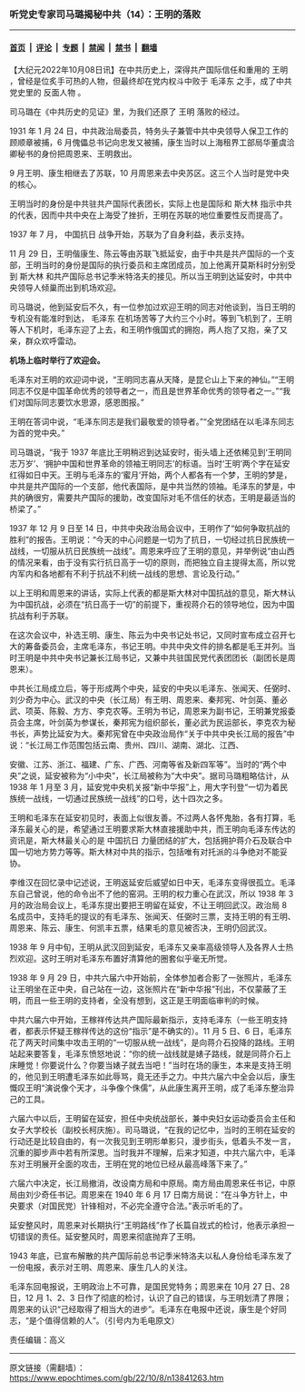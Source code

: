 ### 听党史专家司马璐揭秘中共（14）：王明的落败

---

#### [首页](../../../..?n13841263) &nbsp;|&nbsp; [评论](../../../../../epoch-comment?n13841263) &nbsp;|&nbsp; [专题](../../../../../epoch-special?n13841263) &nbsp;|&nbsp; [禁闻](../../../../../epoch-news?n13841263) &nbsp;|&nbsp; [禁书](../../../../../books?n13841263) &nbsp;|&nbsp; [翻墙](https://github.com/gfw-breaker/nogfw/blob/master/README.md?n13841263)


<div class="post_content" id="artbody" itemprop="articleBody">
 <!-- article content begin -->
 <p>
  【大纪元2022年10月08日讯】在中共历史上，深得共产国际信任和重用的
  <ok href="https://www.epochtimes.com/gb/tag/%E7%8E%8B%E6%98%8E.html">
   王明
  </ok>
  ，曾经是位炙手可热的人物，但最终却在党内权斗中败于
  <ok href="https://www.epochtimes.com/gb/tag/%E6%AF%9B%E6%B3%BD%E4%B8%9C.html">
   毛泽东
  </ok>
  之手，成了中共党史里的
  <ok href="https://www.epochtimes.com/gb/tag/%E5%8F%8D%E9%9D%A2%E4%BA%BA%E7%89%A9.html">
   反面人物
  </ok>
  。
 </p>
 <p>
  司马璐在《中共历史的见证》里，为我们还原了
  <ok href="https://www.epochtimes.com/gb/tag/%E7%8E%8B%E6%98%8E.html">
   王明
  </ok>
  落败的经过。
 </p>
 <p>
  1931 年 1 月 24 日，中共政治局委员，特务头子兼管中共中央领导人保卫工作的顾顺章被捕，6 月傀儡总书记向忠发又被捕，康生当时以上海租界工部局华董虞洽卿秘书的身份把周恩来、王明救出。
 </p>
 <p>
  9 月王明、康生相继去了苏联，10 月周恩来去中央苏区。这三个人当时是党中央的核心。
 </p>
 <p>
  王明当时的身份是中共驻共产国际代表团长，实际上也是国际和
  <ok href="https://www.epochtimes.com/gb/tag/%E6%96%AF%E5%A4%A7%E6%9E%97.html">
   斯大林
  </ok>
  指示中共的代表，因而中共中央在上海受了挫折，王明在苏联的地位重要性反而提高了。
 </p>
 <p>
  1937 年 7 月，
  <ok href="https://www.epochtimes.com/gb/tag/%E4%B8%AD%E5%9B%BD%E6%8A%97%E6%97%A5.html">
   中国抗日
  </ok>
  战争开始，苏联为了自身利益，表示支持。
 </p>
 <p>
  11 月 29 日，王明偕康生、陈云等由苏联飞抵延安，由于中共是共产国际的一个支部，王明当时的身份是国际的执行委员和主席团成员，加上他离开莫斯科时分别受到
  <ok href="https://www.epochtimes.com/gb/tag/%E6%96%AF%E5%A4%A7%E6%9E%97.html">
   斯大林
  </ok>
  和共产国际总书记季米特洛夫的接见。所以当王明到达延安时，中共中央领导人倾巢而出到机场欢迎。
 </p>
 <p>
  司马璐说，他到延安后不久，有一位参加过欢迎王明的同志对他谈到，当日王明的专机没有能准时到达，
  <ok href="https://www.epochtimes.com/gb/tag/%E6%AF%9B%E6%B3%BD%E4%B8%9C.html">
   毛泽东
  </ok>
  在机场苦等了大约三个小时。等到飞机到了，王明等人下机时，毛泽东迎了上去，和王明作俄国式的拥抱，两人抱了又抱，亲了又亲，群众欢呼雷动。
 </p>
 <p>
  <strong>
   机场上临时举行了欢迎会。
  </strong>
 </p>
 <p>
  毛泽东对王明的欢迎词中说，“王明同志喜从天降，是昆仑山上下来的神仙。”“王明同志不仅是中国革命优秀的领导者之一，而且是世界革命优秀的领导者之一。”“我们对国际同志要饮水思源，感恩图报。”
 </p>
 <p>
  王明在答词中说，“毛泽东同志是我们最敬爱的领导者。”“全党团结在以毛泽东同志为首的党中央。”
 </p>
 <p>
  司马璐说，“我于 1937 年底比王明稍迟到达延安时，街头墙上还依稀见到‘王明同志万岁’、‘拥护中国和世界革命的领袖王明同志’的标语。当时‘王明’两个字在延安红得如日中天。王明与毛泽东的‘蜜月’开始，两个人都各有一个梦，王明的梦是，中共是共产国际的一个支部，他代表国际，是中共当然的领袖。毛泽东的梦是，中共的确很穷，需要共产国际的援助，改变国际对毛不信任的状态，王明是最适当的桥梁了。”
 </p>
 <p>
  1937 年 12 月 9 日至 14 日，中共中央政治局会议中，王明作了“如何争取抗战的胜利”的报告。王明说：“今天的中心问题是一切为了抗日，一切经过抗日民族统一战线，一切服从抗日民族统一战线”。周恩来呼应了王明的意见，并举例说“由山西的情况来看，由于没有实行抗日高于一切的原则，而把独立自主提得太高，所以党内军内和各地都有不利于抗战不利统一战线的思想、言论及行动。”
 </p>
 <p>
  以上王明和周恩来的讲话，实际上代表的都是斯大林对中国抗战的意见，斯大林认为中国抗战，必须在“抗日高于一切”的前提下，重视蒋介石的领导地位，因为中国抗战有利于苏联。
 </p>
 <p>
  在这次会议中，补选王明、康生、陈云为中央书记处书记，又同时宣布成立召开七大的筹备委员会，主席毛泽东，书记王明。中共中央文件的排名都是毛王并列。当时王明是中共中央书记兼长江局书记，又兼中共驻国民党代表团团长（副团长是周恩来）。
 </p>
 <p>
  中共长江局成立后，等于形成两个中央，延安的中央以毛泽东、张闻天、任弼时、刘少奇为中心。武汉的中央（长江局）有王明、周恩来、秦邦宪、叶剑英、董必武、项英、陈毅、方方、李克农等。王明为书记，周恩来为副书记，王明兼党报委员会主席，叶剑英为参谋长，秦邦宪为组织部长，董必武为民运部长，李克农为秘书长，声势比延安为大。秦邦宪曾在中央政治局作“关于中共中央长江局的报告”中说：“长江局工作范围包括云南、贵州、四川、湖南、湖北、江西、
 </p>
 <p>
  安徽、江苏、浙江、福建、广东、广西、河南等省及新四军等”。当时的“两个中央”之说，延安被称为“小中央”，长江局被称为“大中央”。据司马璐粗略估计，从 1938 年 1 月至 3 月，延安党中央机关报“新中华报”上，用大字刊登“一切为着民族统一战线，一切通过民族统一战线”的口号，达十四次之多。
 </p>
 <p>
  王明和毛泽东在延安初见时，表面上似很友善。不过两人各怀鬼胎，各有打算，毛泽东最关心的是，希望通过王明要求斯大林直接援助中共，而王明向毛泽东传达的资讯是，斯大林最关心的是
  <ok href="https://www.epochtimes.com/gb/tag/%E4%B8%AD%E5%9B%BD%E6%8A%97%E6%97%A5.html">
   中国抗日
  </ok>
  力量团结的扩大，包括拥护蒋介石及联合中国一切地方势力等等。斯大林对中共的指示，包括唯有对托派的斗争绝对不能妥协。
 </p>
 <p>
  李维汉在回忆录中记述说，王明返延安后威望如日中天，毛泽东变得很孤立。毛泽东自己曾说，他的命令出不了他的窑洞。王明的权力重心在武汉，所以 1938 年 3 月的政治局会议上，毛泽东提出要把王明留在延安，不让王明回武汉。政治局 8 名成员中，支持毛的提议的有毛泽东、张闻天、任弼时三票，支持王明的有王明、周恩来、陈云、康生、何凯丰五票，结果毛的意见被否决，王明仍回武汉。
 </p>
 <p>
  1938 年 9 月中旬，王明从武汉回到延安，毛泽东又亲率高级领导人及各界人士热烈欢迎。这时王明对毛泽东布置好清算他的圈套似乎毫无所觉。
 </p>
 <p>
  1938 年 9 月 29 日，中共六届六中开始前，全体参加者合影了一张照片，毛泽东让王明坐在正中央，自己站在一边，这张照片在“新中华报”刊出，不仅蒙蔽了王明，而且一些王明的支持者，全没有想到，这正是王明面临审判的时候。
 </p>
 <p>
  中共六届六中开始，王稼祥传达共产国际最新指示，支持毛泽东（一些王明支持者，都表示怀疑王稼祥传达的这份“指示”是不确实的）。11 月 5 日、6 日，毛泽东花了两天时间集中攻击王明的“一切服从统一战线”，是向蒋介石投降的路线。王明站起来要答复，毛泽东愤怒地说：“你的统一战线就是婊子路线，就是同蒋介石上床睡觉！你要说什么？你要当婊子就去当吧！”当时在场的康生，本来是支持王明的，他见到王明遭毛泽东如此辱骂，竟无还手之力。中共六届六中全会以后，康生慨叹王明“演说像个天才，斗争像个侏儒”，从此康生离开王明，成了毛泽东整治异己的工具。
 </p>
 <p>
  六届六中以后，王明留在延安，担任中央统战部长，兼中央妇女运动委员会主任和女子大学校长（副校长柯庆施）。司马璐说，“在我的记忆中，当时的王明在延安的行动还是比较自由的，有一次我见到王明形单影只，漫步街头，低着头不发一言，沉重的脚步声中若有所深思。当时我并不理解，后来才知道，中共六届六中，毛泽东对王明展开全面的攻击，王明在党的地位已经从最高峰落下来了。”
 </p>
 <p>
  六届六中决定，长江局撤消，改设南方局和中原局。南方局由周恩来任书记，中原局由刘少奇任书记。周恩来在 1940 年 6 月 17 日南方局说：“在斗争方针上，中央要求（对国民党）针锋相对，不必完全遵守合法。”表示听毛的了。
 </p>
 <p>
  延安整风时，周恩来对长期执行“王明路线”作了长篇自戕式的检讨，他表示承担一切错误的责任。延安整风时，周恩来彻底抛弃了王明。
 </p>
 <p>
  1943 年底，已宣布解散的共产国际前总书记季米特洛夫以私人身份给毛泽东发了一份电报，表示对王明、周恩来、康生几人的关注。
 </p>
 <p>
  毛泽东回电报说，王明政治上不可靠，是国民党特务；周恩来在 10月 27 日、28 日，12 月 1、2、3 日作了彻底的检讨，认识了自己的错误，与王明划清了界限；周恩来的认识“己经取得了相当大的进步”。毛泽东在电报中还说，康生是个好同志，“是个值得信赖的人”。（引号内为毛电原文）
 </p>
 <p>
  责任编辑：高义
 </p>
 <!-- article content end -->
 <div id="below_article_ad">
 </div>
</div>


---

原文链接（需翻墙）：https://www.epochtimes.com/gb/22/10/8/n13841263.htm